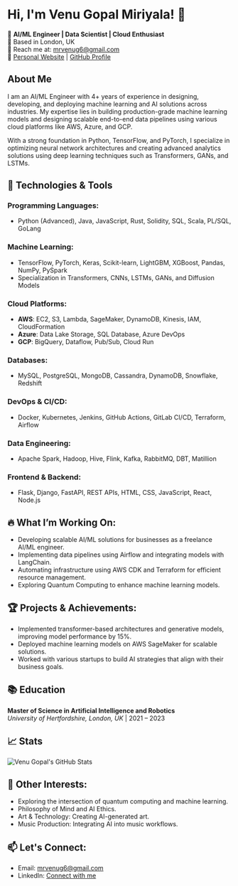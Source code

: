 # Hi, I'm Venu Gopal Miriyala! 👋

🔭 **AI/ML Engineer | Data Scientist | Cloud Enthusiast**  
📍 Based in London, UK  
📧 Reach me at: [mrvenug6@gmail.com](mailto:mrvenug6@gmail.com)  
🔗 [Personal Website](www.x.com/) | [GitHub Profile](https://github.com/vgonearth)

## About Me
I am an AI/ML Engineer with 4+ years of experience in designing, developing, and deploying machine learning and AI solutions across industries. My expertise lies in building production-grade machine learning models and designing scalable end-to-end data pipelines using various cloud platforms like AWS, Azure, and GCP. 

With a strong foundation in Python, TensorFlow, and PyTorch, I specialize in optimizing neural network architectures and creating advanced analytics solutions using deep learning techniques such as Transformers, GANs, and LSTMs.

## 🔧 Technologies & Tools

### Programming Languages:
- Python (Advanced), Java, JavaScript, Rust, Solidity, SQL, Scala, PL/SQL, GoLang

### Machine Learning:
- TensorFlow, PyTorch, Keras, Scikit-learn, LightGBM, XGBoost, Pandas, NumPy, PySpark
- Specialization in Transformers, CNNs, LSTMs, GANs, and Diffusion Models

### Cloud Platforms:
- **AWS**: EC2, S3, Lambda, SageMaker, DynamoDB, Kinesis, IAM, CloudFormation
- **Azure**: Data Lake Storage, SQL Database, Azure DevOps
- **GCP**: BigQuery, Dataflow, Pub/Sub, Cloud Run

### Databases:
- MySQL, PostgreSQL, MongoDB, Cassandra, DynamoDB, Snowflake, Redshift

### DevOps & CI/CD:
- Docker, Kubernetes, Jenkins, GitHub Actions, GitLab CI/CD, Terraform, Airflow

### Data Engineering:
- Apache Spark, Hadoop, Hive, Flink, Kafka, RabbitMQ, DBT, Matillion

### Frontend & Backend:
- Flask, Django, FastAPI, REST APIs, HTML, CSS, JavaScript, React, Node.js

## 🔥 What I’m Working On:
- Developing scalable AI/ML solutions for businesses as a freelance AI/ML engineer.
- Implementing data pipelines using Airflow and integrating models with LangChain.
- Automating infrastructure using AWS CDK and Terraform for efficient resource management.
- Exploring Quantum Computing to enhance machine learning models.

## 🏆 Projects & Achievements:
- Implemented transformer-based architectures and generative models, improving model performance by 15%.
- Deployed machine learning models on AWS SageMaker for scalable solutions.
- Worked with various startups to build AI strategies that align with their business goals.

## 📚 Education
**Master of Science in Artificial Intelligence and Robotics**  
*University of Hertfordshire, London, UK* | 2021 – 2023

## 📈 Stats
![Venu Gopal's GitHub Stats](https://github-readme-stats.vercel.app/api?username=vgonearth&show_icons=true&theme=radical)

## 🌱 Other Interests:
- Exploring the intersection of quantum computing and machine learning.
- Philosophy of Mind and AI Ethics.
- Art & Technology: Creating AI-generated art.
- Music Production: Integrating AI into music workflows.

## 📫 Let's Connect:
- Email: [mrvenug6@gmail.com](mailto:mrvenug6@gmail.com)
- LinkedIn: [Connect with me](https://www.linkedin.com/in/venugopalmiriyala/)
